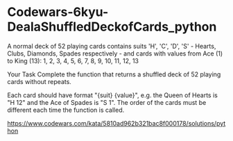 # Codewars-6kyu-DealaShuffledDeckofCards_python


A normal deck of 52 playing cards contains suits 'H', 'C', 'D', 'S' - Hearts, Clubs, Diamonds, Spades respectively - and cards with values from Ace (1) to King (13): 1, 2, 3, 4, 5, 6, 7, 8, 9, 10, 11, 12, 13

Your Task
Complete the function that returns a shuffled deck of 52 playing cards without repeats.

Each card should have format "{suit} {value}", e.g. the Queen of Hearts is "H 12" and the Ace of Spades is "S 1". The order of the cards must be different each time the function is called.

https://www.codewars.com/kata/5810ad962b321bac8f000178/solutions/python












